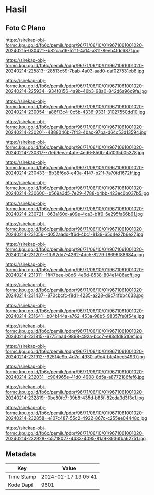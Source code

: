 # Hasil

## Foto C Plano

https://sirekap-obj-formc.kpu.go.id/fb6c/pemilu/pdpr/96/71/06/10/01/9671061001020-20240215-030421--b82caa19-521f-4a14-a811-8eeb4fdc687f.jpg

https://sirekap-obj-formc.kpu.go.id/fb6c/pemilu/pdpr/96/71/06/10/01/9671061001020-20240214-225813--28513c59-7bab-4a03-aad0-daf027531eb8.jpg

https://sirekap-obj-formc.kpu.go.id/fb6c/pemilu/pdpr/96/71/06/10/01/9671061001020-20240214-225934--934f8156-4a9b-46b3-98a0-842d6a96c9fa.jpg

https://sirekap-obj-formc.kpu.go.id/fb6c/pemilu/pdpr/96/71/06/10/01/9671061001020-20240214-230054--a86f13c4-0c5b-4336-9331-31027550dd10.jpg

https://sirekap-obj-formc.kpu.go.id/fb6c/pemilu/pdpr/96/71/06/10/01/9671061001020-20240214-230201--4888046b-7f43-4bac-97ba-d64c53d13594.jpg

https://sirekap-obj-formc.kpu.go.id/fb6c/pemilu/pdpr/96/71/06/10/01/9671061001020-20240214-230317--7feb9eea-4afe-4ed6-850b-4b1035b05378.jpg

https://sirekap-obj-formc.kpu.go.id/fb6c/pemilu/pdpr/96/71/06/10/01/9671061001020-20240214-230433--8b38f6e8-e40a-4147-b21f-7a70fd1672ff.jpg

https://sirekap-obj-formc.kpu.go.id/fb6c/pemilu/pdpr/96/71/06/10/01/9671061001020-20240214-230600--b569a3d5-7e29-4788-b4bb-423ec0b037b5.jpg

https://sirekap-obj-formc.kpu.go.id/fb6c/pemilu/pdpr/96/71/06/10/01/9671061001020-20240214-230721--863a160d-a09e-4ca3-b1f0-5e295fa66b61.jpg

https://sirekap-obj-formc.kpu.go.id/fb6c/pemilu/pdpr/96/71/06/10/01/9671061001020-20240214-231056--d052aadd-ff6d-4bc1-8139-65d4e27b6e27.jpg

https://sirekap-obj-formc.kpu.go.id/fb6c/pemilu/pdpr/96/71/06/10/01/9671061001020-20240214-231201--1fb92dd7-4262-4dc5-8279-f8696f88684a.jpg

https://sirekap-obj-formc.kpu.go.id/fb6c/pemilu/pdpr/96/71/06/10/01/9671061001020-20240214-231311--1ff47bee-b8d6-4e6d-8538-804e1406acff.jpg

https://sirekap-obj-formc.kpu.go.id/fb6c/pemilu/pdpr/96/71/06/10/01/9671061001020-20240214-231437--870cbcfc-f8d1-4235-a228-d9c74fbb4633.jpg

https://sirekap-obj-formc.kpu.go.id/fb6c/pemilu/pdpr/96/71/06/10/01/9671061001020-20240214-231641--b04b144a-a762-453a-98b5-98357fe8f54e.jpg

https://sirekap-obj-formc.kpu.go.id/fb6c/pemilu/pdpr/96/71/06/10/01/9671061001020-20240214-231815--67751aa4-9898-492a-bcc7-e83dfd8510ef.jpg

https://sirekap-obj-formc.kpu.go.id/fb6c/pemilu/pdpr/96/71/06/10/01/9671061001020-20240214-231912--92514e9b-4d7d-4930-a9c4-bfc4bec54937.jpg

https://sirekap-obj-formc.kpu.go.id/fb6c/pemilu/pdpr/96/71/06/10/01/9671061001020-20240214-232031--c904965e-41d0-4908-8d5a-a8772186fef6.jpg

https://sirekap-obj-formc.kpu.go.id/fb6c/pemilu/pdpr/96/71/06/10/01/9671061001020-20240214-232819--0be80fc7-39b8-435d-b85f-82cda3d3f3e1.jpg

https://sirekap-obj-formc.kpu.go.id/fb6c/pemilu/pdpr/96/71/06/10/01/9671061001020-20240214-232858--e107c487-55c2-4922-867c-c255ee04448c.jpg

https://sirekap-obj-formc.kpu.go.id/fb6c/pemilu/pdpr/96/71/06/10/01/9671061001020-20240214-232928--b5718027-4433-4095-81a9-8936fba62751.jpg


## Metadata

| Key        | Value               |
| ---------- | ------------------- |
| Time Stamp | 2024-02-17 13:05:41 |
| Kode Dapil | 9601                |



